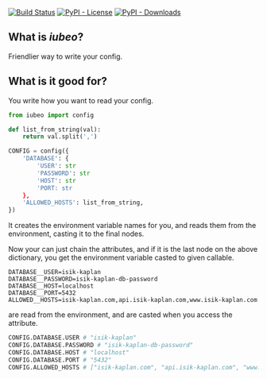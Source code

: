 [![Build Status](https://travis-ci.com/isik-kaplan/iubeo.svg?branch=master)](https://travis-ci.com/isik-kaplan/iubeo)
[![PyPI - License](https://img.shields.io/pypi/l/iubeo.svg)](https://pypi.org/project/iubeo/)
[![PyPI - Downloads](https://img.shields.io/pypi/dm/iubeo.svg)](https://pypi.org/project/iubeo/)


## What is *iubeo*?

Friendlier way to write your config.

## What is it good for?

You write how you want to read your config.

```py
from iubeo import config

def list_from_string(val):
    return val.split(',')

CONFIG = config({
    'DATABASE': {
        'USER': str
        'PASSWORD': str
        'HOST': str
        'PORT: str
    },
    'ALLOWED_HOSTS': list_from_string,
})
```

It creates the environment variable names for you, and reads them from the environment, casting it to the final nodes.

Now your can just chain the attributes, and if it is the last node on the above dictionary, you get the environment
variable casted to given callable.

```.env
DATABASE__USER=isik-kaplan
DATABASE__PASSWORD=isik-kaplan-db-password
DATABASE__HOST=localhost
DATABASE__PORT=5432
ALLOWED__HOSTS=isik-kaplan.com,api.isik-kaplan.com,www.isik-kaplan.com
```

are read from the environment, and are casted when you access the attribute.

```py
CONFIG.DATABASE.USER # "isik-kaplan"
CONFIG.DATABASE.PASSWORD # "isik-kaplan-db-password"
CONFIG.DATABASE.HOST # "localhost"
CONFIG.DATABASE.PORT # "5432"
CONFIG.ALLOWED_HOSTS # ["isik-kaplan.com", "api.isik-kaplan.com", "www.isik-kaplan.com"]
```
